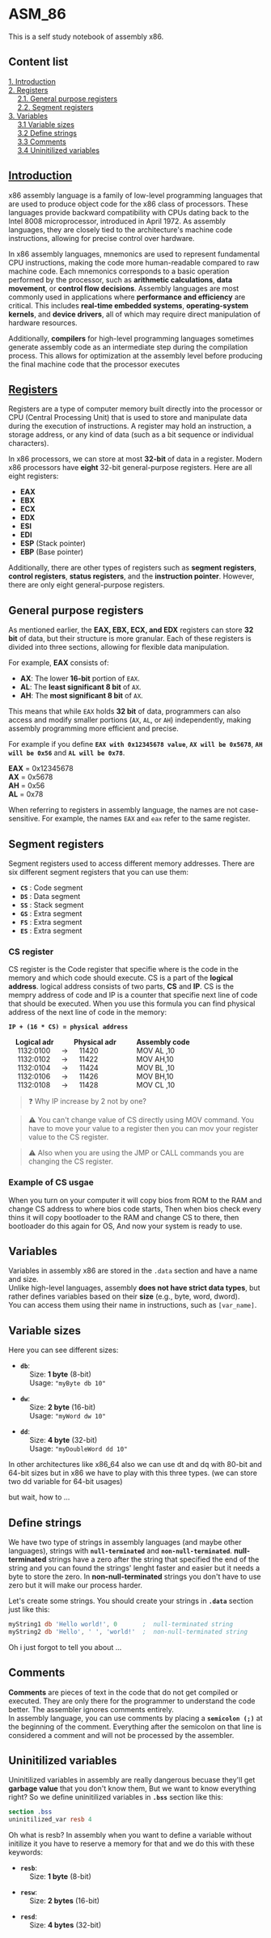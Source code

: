 # **ASM_86**
This is a self study notebook of assembly x86.

## Content list

[1. Introduction](#introduction) <br />
[2. Registers](#registers) <br />
&emsp; [2.1. General purpose registers](#general-purpose-registers) <br />
&emsp; [2.2. Segment registers](#segment-registers) <br />
[3. Variables](#variables) <br />
&emsp; [3.1 Variable sizes](#variable-sizes) <br />
&emsp; [3.2 Define strings](#define-strings) <br />
&emsp; [3.3 Comments](#comments) <br />
&emsp; [3.4 Uninitilized variables](#uninitilized-variables) <br />

## [Introduction](https://en.wikipedia.org/wiki/X86_assembly_language)
x86 assembly language is a family of low-level programming languages that are used to produce object code for the x86 class of processors. 
These languages provide backward compatibility with CPUs dating back to the Intel 8008 microprocessor, introduced in April 1972. As assembly languages, they are closely tied to the architecture's machine code instructions, allowing for precise control over hardware.

In x86 assembly languages, mnemonics are used to represent fundamental CPU instructions, making the code more human-readable compared to raw machine code. 
Each mnemonics corresponds to a basic operation performed by the processor, such as **arithmetic calculations**, **data movement**, or **control flow decisions**. Assembly languages are most commonly used in applications where **performance and efficiency** are critical. 
This includes **real-time embedded systems**, **operating-system kernels**, and **device drivers**, all of which may require direct manipulation of hardware resources.

Additionally, **compilers** for high-level programming languages sometimes generate assembly code as an intermediate step during the compilation process. 
This allows for optimization at the assembly level before producing the final machine code that the processor executes


## [Registers](https://www.cs.virginia.edu/~evans/cs216/guides/x86.html)

Registers are a type of computer memory built directly into the processor or CPU (Central Processing Unit) that is used to store and manipulate data during the execution of instructions. A register may hold an instruction, a storage address, or any kind of data (such as a bit sequence or individual characters).

In x86 processors, we can store at most **32-bit** of data in a register. Modern x86 processors have **eight** 32-bit general-purpose registers. Here are all eight registers:

- **EAX**
- **EBX**
- **ECX**
- **EDX**
- **ESI**
- **EDI**
- **ESP** (Stack pointer)
- **EBP** (Base pointer)

Additionally, there are other types of registers such as **segment registers**, **control registers**, **status registers**, and the **instruction pointer**. However, there are only eight general-purpose registers.

## General purpose registers
As mentioned earlier, the **EAX, EBX, ECX, and EDX** registers can store **32 bit** of data, but their structure is more granular. Each of these registers is divided into three sections, allowing for flexible data manipulation.  

For example, **EAX** consists of:  
- **AX**: The lower **16-bit** portion of `EAX`.  
- **AL**: The **least significant 8 bit** of `AX`.  
- **AH**: The **most significant 8 bit** of `AX`.  

This means that while `EAX` holds **32 bit** of data, programmers can also access and modify smaller portions (`AX`, `AL`, or `AH`) independently, making assembly programming more efficient and precise.

For example if you define **`EAX with 0x12345678 value`**, **`AX will be 0x5678`**, **`AH will be 0x56`** and **`AL will be 0x78`**.

**EAX** = 0x12345678 <br />
**AX**  = 0x5678 <br />
**AH**  = 0x56 <br />
**AL**  = 0x78 <br />

When referring to registers in assembly language, the names are not case-sensitive. For example, the names `EAX` and `eax` refer to the same register.

## Segment registers
Segment registers used to access different memory addresses. There are six different segment registers that you can use them:
- **`CS`** : Code segment
- **`DS`** : Data segment
- **`SS`** : Stack segment
- **`GS`** : Extra segment
- **`FS`** : Extra segment
- **`ES`** : Extra segment

### CS register
CS register is the Code register that specifie where is the code in the memory and which code should execute. CS is a part of the **logical address**. logical address consists of two parts, **CS** and **IP**. CS is the mempry address of code and IP is a counter that specifie next line of code that should be executed. When you use this formula you can find physical address of the next line of code in the memory:

**`IP + (16 * CS) = physical address`**

&emsp;**Logical adr** &emsp; &emsp; **Physical adr** &emsp; &emsp; **Assembly code**<br />
&emsp; 1132:0100 &emsp; -> &emsp; 11420 &emsp; &emsp; &emsp; &emsp; MOV AL ,10<br />
&emsp; 1132:0102 &emsp; -> &emsp; 11422 &emsp; &emsp; &emsp; &emsp; MOV AH,10<br />
&emsp; 1132:0104 &emsp; -> &emsp; 11424 &emsp; &emsp; &emsp; &emsp; MOV BL ,10<br />
&emsp; 1132:0106 &emsp; -> &emsp; 11426 &emsp; &emsp; &emsp; &emsp; MOV BH,10<br />
&emsp; 1132:0108 &emsp; -> &emsp; 11428 &emsp; &emsp; &emsp; &emsp; MOV CL ,10<br />

> ❓ Why IP increase by 2 not by one?


> ⚠️ You can't change value of CS directly using MOV command. You have to move your value to a register then you can mov your register value to the CS register.  

> ⚠️ Also when you are using the JMP or CALL commands you are changing the CS register.

### Example of CS usgae
When you turn on your computer it will copy bios from ROM to the RAM and change CS address to where bios code starts, Then when bios check every thins it will copy bootloader to the RAM and change CS to there, then bootloader do this again for OS, And now your system is ready to use.  


## Variables 
Variables in assembly x86 are stored in the `.data` section and have a name and size.<br />
Unlike high-level languages, assembly **does not have strict data types**, but rather defines variables based on their **size** (e.g., byte, word, dword).  
You can access them using their name in instructions, such as `[var_name]`.  

## Variable sizes 
Here you can see different sizes:

- **`db`**: <br />
&emsp; Size: **1 byte** (8-bit)<br />
&emsp; Usage: `"myByte db 10"`

- **`dw`**: <br />
&emsp; Size: **2 byte** (16-bit)<br />
&emsp; Usage: `"myWord dw 10"`

- **`dd`**: <br />
&emsp; Size: **4 byte** (32-bit)<br />
&emsp; Usage: `"myDoubleWord dd 10"`

In other architectures like x86_64 also we can use dt and dq with 80-bit and 64-bit sizes but in x86 we have to play with this three types. (we can store two dd variable for 64-bit usages)

but wait, how to ...

## Define strings 
We have two type of strings in assembly languages (and maybe other languages), strings with **`null-terminated`** and **`non-null-terminated`**. **null-terminated** strings have a zero after the string that specified the end of the string and you can found the strings' lenght faster and easier but it needs a byte to store the zero. In **non-null-terminated** strings you don't have to use zero but it will make our process harder.

Let's create some strings. You should create your strings in **`.data`** section just like this: <br />
```nasm
myString1 db 'Hello world!', 0       ;  null-terminated string
myString2 db 'Hello', ' ', 'world!'  ;  non-null-terminated string
```

Oh i just forgot to tell you about ...

## Comments
**Comments** are pieces of text in the code that do not get compiled or executed. They are only there for the programmer to understand the code better. The assembler ignores comments entirely. <br />
In assembly language, you can use comments by placing a **`semicolon (;)`** at the beginning of the comment. Everything after the semicolon on that line is considered a comment and will not be processed by the assembler.

## Uninitilized variables
Uninitilized variables in assembly are really dangerous becuase they'll get **garbage value** that you don't know them, But we want to know everything right? So we define uninitilized variables in **`.bss`** section like this: 
```nasm
section .bss
uninitilized_var resb 4 
```
Oh what is resb? In assembly when you want to define a variable without initilize it you have to reserve a memory for that and we do this with these keywords: <br />
- **`resb`**: <br />
&emsp; Size: **1 byte** (8-bit) 

- **`resw`**: <br />
&emsp; Size: **2 bytes** (16-bit)

- **`resd`**: <br />
&emsp; Size: **4 bytes** (32-bit)


